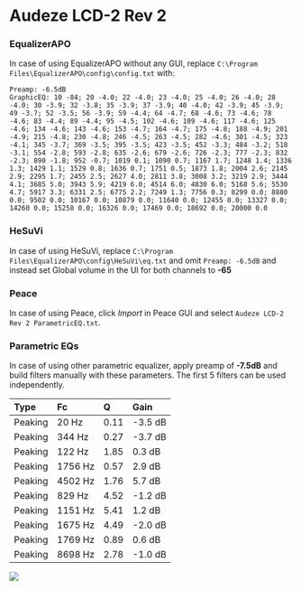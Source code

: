# Audeze LCD-2 Rev 2

### EqualizerAPO
In case of using EqualizerAPO without any GUI, replace `C:\Program Files\EqualizerAPO\config\config.txt`
with:
```
Preamp: -6.5dB
GraphicEQ: 10 -84; 20 -4.0; 22 -4.0; 23 -4.0; 25 -4.0; 26 -4.0; 28 -4.0; 30 -3.9; 32 -3.8; 35 -3.9; 37 -3.9; 40 -4.0; 42 -3.9; 45 -3.9; 49 -3.7; 52 -3.5; 56 -3.9; 59 -4.4; 64 -4.7; 68 -4.6; 73 -4.6; 78 -4.6; 83 -4.4; 89 -4.4; 95 -4.5; 102 -4.6; 109 -4.6; 117 -4.6; 125 -4.6; 134 -4.6; 143 -4.6; 153 -4.7; 164 -4.7; 175 -4.8; 188 -4.9; 201 -4.9; 215 -4.8; 230 -4.8; 246 -4.5; 263 -4.5; 282 -4.6; 301 -4.5; 323 -4.1; 345 -3.7; 369 -3.5; 395 -3.5; 423 -3.5; 452 -3.3; 484 -3.2; 518 -3.1; 554 -2.8; 593 -2.8; 635 -2.6; 679 -2.6; 726 -2.3; 777 -2.3; 832 -2.3; 890 -1.8; 952 -0.7; 1019 0.1; 1090 0.7; 1167 1.7; 1248 1.4; 1336 1.3; 1429 1.1; 1529 0.8; 1636 0.7; 1751 0.5; 1873 1.8; 2004 2.6; 2145 2.9; 2295 1.7; 2455 2.5; 2627 4.0; 2811 3.8; 3008 3.2; 3219 2.9; 3444 4.1; 3685 5.0; 3943 5.9; 4219 6.0; 4514 6.0; 4830 6.0; 5168 5.6; 5530 4.7; 5917 3.3; 6331 2.5; 6775 2.2; 7249 1.3; 7756 0.3; 8299 0.0; 8880 0.0; 9502 0.0; 10167 0.0; 10879 0.0; 11640 0.0; 12455 0.0; 13327 0.0; 14260 0.0; 15258 0.0; 16326 0.0; 17469 0.0; 18692 0.0; 20000 0.0
```

### HeSuVi
In case of using HeSuVi, replace `C:\Program Files\EqualizerAPO\config\HeSuVi\eq.txt` and omit `Preamp:
-6.5dB` and instead set Global volume in the UI for both channels to **-65**

### Peace
In case of using Peace, click *Import* in Peace GUI and select `Audeze LCD-2 Rev 2 ParametricEQ.txt`.

### Parametric EQs
In case of using other parametric equalizer, apply preamp of **-7.5dB** and build filters manually with
these parameters. The first 5 filters can be used independently.

| Type    | Fc      |    Q | Gain    |
|:--------|:--------|:-----|:--------|
| Peaking | 20 Hz   | 0.11 | -3.5 dB |
| Peaking | 344 Hz  | 0.27 | -3.7 dB |
| Peaking | 122 Hz  | 1.85 | 0.3 dB  |
| Peaking | 1756 Hz | 0.57 | 2.9 dB  |
| Peaking | 4502 Hz | 1.76 | 5.7 dB  |
| Peaking | 829 Hz  | 4.52 | -1.2 dB |
| Peaking | 1151 Hz | 5.41 | 1.2 dB  |
| Peaking | 1675 Hz | 4.49 | -2.0 dB |
| Peaking | 1769 Hz | 0.89 | 0.6 dB  |
| Peaking | 8698 Hz | 2.78 | -1.0 dB |

![](https://raw.githubusercontent.com/jaakkopasanen/AutoEq/master/results/headphonecom/headphonecom/Audeze%20LCD-2%20Rev%202/Audeze%20LCD-2%20Rev%202.png)
